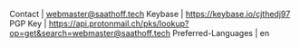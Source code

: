 Contact | webmaster@saathoff.tech
Keybase | https://keybase.io/cjthedj97
PGP Key | https://api.protonmail.ch/pks/lookup?op=get&search=webmaster@saathoff.tech
Preferred-Languages | en
